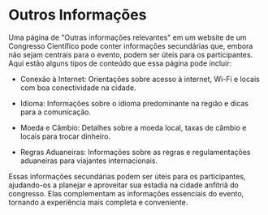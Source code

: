 # Outros Informações 

Uma página de "Outras informações relevantes" em um website de um Congresso Científico pode conter informações secundárias que, embora não sejam centrais para o evento, podem ser úteis para os participantes. Aqui estão alguns tipos de conteúdo que essa página pode incluir:

   
- Conexão à Internet: Orientações sobre acesso à internet, Wi-Fi e locais com boa conectividade na cidade.

- Idioma: Informações sobre o idioma predominante na região e dicas para a comunicação.
 
- Moeda e Câmbio: Detalhes sobre a moeda local, taxas de câmbio e locais para trocar dinheiro.
 
- Regras Aduaneiras: Informações sobre as regras e regulamentações aduaneiras para viajantes internacionais.

Essas informações secundárias podem ser úteis para os participantes, ajudando-os a planejar e aproveitar sua estadia na cidade anfitriã do congresso. Elas complementam as informações essenciais do evento, tornando a experiência mais completa e conveniente.
